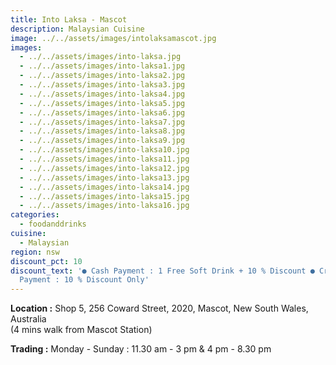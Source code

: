 ```yaml
---
title: Into Laksa - Mascot
description: Malaysian Cuisine
image: ../../assets/images/intolaksamascot.jpg
images:
  - ../../assets/images/into-laksa.jpg
  - ../../assets/images/into-laksa1.jpg
  - ../../assets/images/into-laksa2.jpg
  - ../../assets/images/into-laksa3.jpg
  - ../../assets/images/into-laksa4.jpg
  - ../../assets/images/into-laksa5.jpg
  - ../../assets/images/into-laksa6.jpg
  - ../../assets/images/into-laksa7.jpg
  - ../../assets/images/into-laksa8.jpg
  - ../../assets/images/into-laksa9.jpg
  - ../../assets/images/into-laksa10.jpg
  - ../../assets/images/into-laksa11.jpg
  - ../../assets/images/into-laksa12.jpg
  - ../../assets/images/into-laksa13.jpg
  - ../../assets/images/into-laksa14.jpg
  - ../../assets/images/into-laksa15.jpg
  - ../../assets/images/into-laksa16.jpg
categories:
  - foodanddrinks
cuisine:
  - Malaysian
region: nsw
discount_pct: 10
discount_text: '● Cash Payment : 1 Free Soft Drink + 10 % Discount ● Credit Card
  Payment : 10 % Discount Only'
---
```


**Location :** Shop 5, 256 Coward Street, 2020, Mascot, New South Wales, Australia\
(4 mins walk from Mascot Station)

**Trading :** Monday - Sunday : 11.30 am - 3 pm & 4 pm - 8.30 pm
